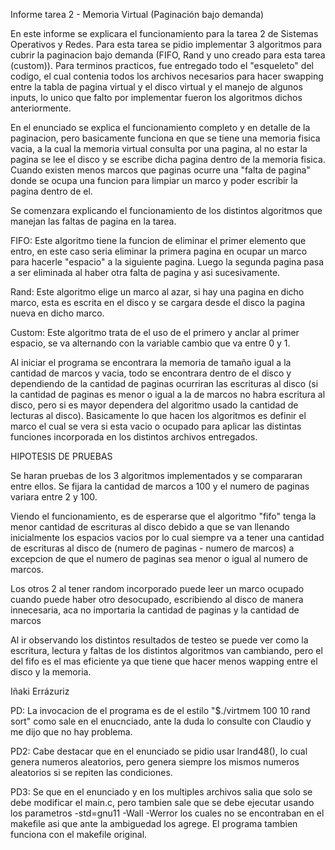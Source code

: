 Informe tarea 2 - Memoria Virtual (Paginación bajo demanda)

En este informe se explicara el funcionamiento para la tarea 2 de Sistemas Operativos y Redes. Para esta tarea se pidio implementar 3 algoritmos para cubrir la paginacion bajo demanda (FIFO, Rand y uno creado para esta tarea (custom)). Para terminos practicos, fue entregado todo el "esqueleto" del codigo, el cual contenia todos los archivos necesarios para hacer swapping entre la tabla de pagina virtual y el disco virtual y el manejo de algunos inputs, lo unico que falto por implementar fueron los algoritmos dichos anteriormente.

En el enunciado se explica el funcionamiento completo y en detalle de la paginacion, pero basicamente funciona en que se tiene una memoria fisica vacia, a la cual la memoria virtual consulta por una pagina, al no estar la pagina se lee el disco y se escribe dicha pagina dentro de la memoria fisica. Cuando existen menos marcos que paginas ocurre una "falta de pagina" donde se ocupa una funcion para limpiar un marco y poder escribir la pagina dentro de el.

Se comenzara explicando el funcionamiento de los distintos algoritmos que manejan las faltas de pagina en la tarea.

FIFO:
Este algoritmo tiene la funcion de eliminar el primer elemento que entro, en este caso seria eliminar la primera pagina en ocupar un marco para hacerle "espacio" a la siguiente pagina. Luego la segunda pagina pasa a ser eliminada al haber otra falta de pagina y asi sucesivamente.

Rand:
Este algoritmo elige un marco al azar, si hay una pagina en dicho marco, esta es escrita en el disco y se cargara desde el disco la pagina nueva en dicho marco.

Custom:
Este algoritmo trata de el uso de el primero y anclar al primer espacio, se va alternando con la variable cambio que va entre 0 y 1.

Al iniciar el programa se encontrara la memoria de tamaño igual a la cantidad de marcos y vacia, todo se encontrara dentro de el disco y dependiendo de la cantidad de paginas ocurriran las escrituras al disco (si la cantidad de paginas es menor o igual a la de marcos no habra escritura al disco, pero si es mayor dependera del algoritmo usado la cantidad de lecturas al disco). Basicamente lo que hacen los algoritmos es definir el marco el cual se vera si esta vacio o ocupado para aplicar las distintas funciones incorporada en los distintos archivos entregados.

HIPOTESIS DE PRUEBAS

Se haran pruebas de los 3 algoritmos implementados y se compararan entre ellos.
Se fijara la cantidad de marcos a 100 y el numero de paginas variara entre 2 y 100.

Viendo el funcionamiento, es de esperarse que el algoritmo "fifo" tenga la menor cantidad de escrituras al disco debido a que se van llenando inicialmente los espacios vacios por lo cual siempre va a tener una cantidad de escrituras al disco de (numero de paginas - numero de marcos) a excepcion de que el numero de paginas sea menor o igual al numero de marcos. 

Los otros 2 al tener random incorporado puede leer un marco ocupado cuando puede haber otro desocupado, escribiendo al disco de manera innecesaria, aca no importaria la cantidad de paginas y la cantidad de marcos

Al ir observando los distintos resultados de testeo se puede ver como la escritura, lectura y faltas de los distintos algoritmos van cambiando, pero el del fifo es el mas eficiente ya que tiene que hacer menos wapping entre el disco y la memoria.





Iñaki Errázuriz

PD: La invocacion de el programa es de el estilo "$./virtmem 100 10 rand sort" como sale en el enucnciado, ante la duda lo consulte con Claudio y me dijo que no hay problema.

PD2: Cabe destacar que en el enunciado se pidio usar lrand48(), lo cual genera numeros aleatorios, pero genera siempre los mismos numeros aleatorios si se repiten las condiciones.

PD3: Se que en el enunciado y en los multiples archivos salia que solo se debe modificar el main.c, pero tambien sale que se debe ejecutar usando los parametros -std=gnu11 -Wall -Werror los cuales no se encontraban en el makefile asi que ante la ambiguedad los agrege. El programa tambien funciona con el makefile original.
